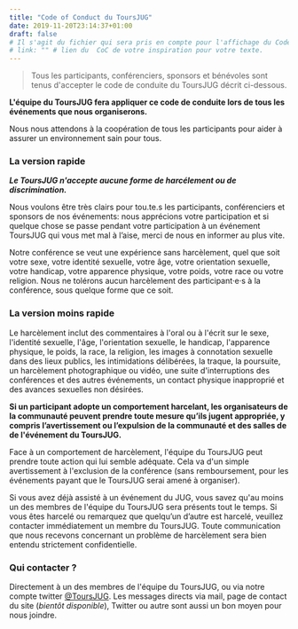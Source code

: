 ```yaml
---
title: "Code of Conduct du ToursJUG"
date: 2019-11-20T23:14:37+01:00
draft: false
# Il s'agit du fichier qui sera pris en compte pour l'affichage du Code Of Conduct de votre UG.
# link: "" # lien du  CoC de votre inspiration pour votre texte.
---
```


> Tous les participants, conférenciers, sponsors et bénévoles sont tenus d'accepter le code de conduite du ToursJUG décrit ci-dessous.

**L'équipe du ToursJUG fera appliquer ce code de conduite lors de tous les événements que nous organiserons.**

Nous nous attendons à la coopération de tous les participants pour aider à assurer un environnement sain pour tous.

### La version rapide

***Le ToursJUG n'accepte aucune forme de harcélement ou de discrimination.***

Nous voulons être très clairs pour tou.te.s les participants, conférenciers et sponsors de nos événements: nous apprécions votre participation et si quelque chose se passe pendant votre participation à un événement ToursJUG qui vous met mal à l’aise, merci de nous en informer au plus vite.

Notre conférence se veut une expérience sans harcèlement, quel que soit votre sexe, votre identité sexuelle, votre âge, votre orientation sexuelle, votre handicap, votre apparence physique, votre poids, votre race ou votre religion.
Nous ne tolérons aucun harcèlement des participant‧e‧s à la conférence, sous quelque forme que ce soit.

### La version moins rapide

Le harcèlement inclut des commentaires à l'oral ou à l'écrit sur le sexe, l'identité sexuelle, l'âge, l'orientation sexuelle, le handicap, l'apparence physique, le poids, la race, la religion, les images à connotation sexuelle dans des lieux publics, les intimidations délibérées, la traque, la poursuite, un harcèlement photographique ou vidéo, une suite d'interruptions des conférences et des autres événements, un contact physique inapproprié et des avances sexuelles non désirées.

**Si un participant adopte un comportement harcelant, les organisateurs de la communauté peuvent prendre toute mesure qu’ils jugent appropriée,  y compris l’avertissement ou l’expulsion de la communauté et des salles de de l'événement du ToursJUG.**

Face à un comportement de harcèlement, l'équipe du ToursJUG peut prendre toute action qui lui semble adéquate.
Cela va d'un simple avertissement à l'exclusion de la conférence (sans remboursement, pour les événements payant que le ToursJUG serai amené à organiser).

Si vous avez déjà assisté à un événement du JUG, vous savez qu'au moins un des membres de l'équipe du ToursJUG sera présents tout le temps.
Si vous êtes harcelé ou remarquez que quelqu’un d’autre est harcelé, veuillez contacter immédiatement un membre du ToursJUG.
Toute communication que nous recevons concernant un problème de harcèlement sera bien entendu strictement confidentielle.

### Qui contacter ?

Directement à un des membres de l'équipe du ToursJUG, ou via notre compte twitter [@ToursJUG](https://twitter.com/toursjug).
Les messages directs via mail, page de contact du site (*bientôt disponible*), Twitter ou autre sont aussi un bon moyen pour nous joindre.